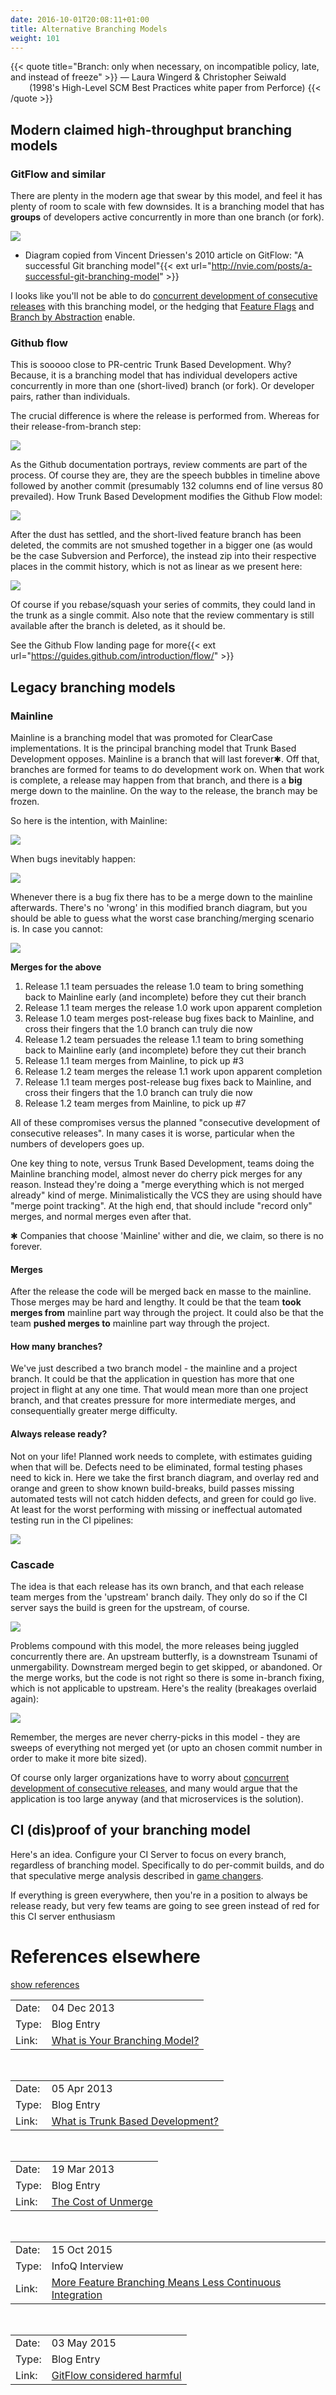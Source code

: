 ```yaml
---
date: 2016-10-01T20:08:11+01:00
title: Alternative Branching Models
weight: 101
---
```


{{< quote title="Branch: only when necessary, on incompatible policy, late, and instead of freeze" >}}
<span>&mdash; Laura Wingerd & Christopher Seiwald</span><br>
<span style="margin-left: 30px">(1998's High-Level SCM Best Practices white paper from Perforce)</span>
{{< /quote >}}

## Modern claimed high-throughput branching models

### GitFlow and similar

There are plenty in the modern age that swear by this model, and feel it has plenty of room to scale with few
downsides. It is a branching model that has **groups** of developers active concurrently in more than one branch (or fork).

![](/images/gitflow.png)

- Diagram copied from Vincent Driessen's 2010 article on GitFlow: "A successful Git branching model"{{< ext url="http://nvie.com/posts/a-successful-git-branching-model" >}}

I looks like you'll not be able to do [concurrent development of consecutive releases](/concurrent-development-of-consecutive-releases/)
with this branching model, or the hedging that [Feature Flags](/feature-flags/) and [Branch by Abstraction](/branch-by-abstraction/)
enable.

### Github flow

This is sooooo close to PR-centric Trunk Based Development. Why? Because, it is a branching model that has individual
developers active concurrently in more than one (short-lived) branch (or fork). Or developer pairs, rather than
individuals.

The crucial difference is where the release is performed from. Whereas for their release-from-branch step:

![](/images/githubflow1.png)

As the Github documentation portrays, review comments are part of the process. Of course they are, they are the speech
bubbles in timeline above followed by another commit (presumably 132 columns end of line versus 80 prevailed). How
Trunk Based Development modifies the Github Flow model:

![](/images/trunk_pr.png)

After the dust has settled, and the short-lived feature branch has been deleted, the commits are not smushed together
in a bigger one (as would be the case Subversion and Perforce), the instead zip into their respective places in the
commit history, which is not as linear as we present here:

![](/images/githubflow3.png)

Of course if you rebase/squash your series of commits, they could land in the trunk as a single commit.  Also note that
the review commentary is still available after the branch is deleted, as it should be.  

See the Github Flow landing page for more{{< ext url="https://guides.github.com/introduction/flow/" >}}

## Legacy branching models

### Mainline

Mainline is a branching model that was promoted for ClearCase implementations. It is the principal branching
model that Trunk Based Development opposes. Mainline is a branch that will last forever&#10033;. Off that, branches are formed
for teams to do development work on. When that work is complete, a release may happen from that branch, and there is a
**big** merge down to the mainline. On the way to the release, the branch may be frozen.

So here is the intention, with Mainline:

![](/images/mainline1.png)

When bugs inevitably happen:

![](/images/mainline2.png)

Whenever there is a bug fix there has to be a merge down to the mainline afterwards. There's no 'wrong' in this modified
branch diagram, but you should be able to guess what the worst case branching/merging scenario is. In case you cannot:

![](/images/mainline3.png)

**Merges for the above**

1. Release 1.1 team persuades the release 1.0 team to bring something back to Mainline early (and incomplete) before they cut their branch
1. Release 1.1 team merges the release 1.0 work upon apparent completion
1. Release 1.0 team merges post-release bug fixes back to Mainline, and cross their fingers that the 1.0 branch can truly die now
1. Release 1.2 team persuades the release 1.1 team to bring something back to Mainline early (and incomplete) before they cut their branch
1. Release 1.1 team merges from Mainline, to pick up #3
1. Release 1.2 team merges the release 1.1 work upon apparent completion
1. Release 1.1 team merges post-release bug fixes back to Mainline, and cross their fingers that the 1.0 branch can truly die now
1. Release 1.2 team merges from Mainline, to pick up #7

All of these compromises versus the planned "consecutive development of consecutive releases". In many cases it is worse,
particular when the numbers of developers goes up.

One key thing to note, versus Trunk Based Development, teams doing the Mainline branching model, almost never do cherry
pick merges for any reason. Instead they're doing a "merge everything which is not merged already" kind of merge.
Minimalistically the VCS they are using should have "merge point tracking". At the high end, that should include
"record only" merges, and normal merges even after that.

&#10033; Companies that choose 'Mainline' wither and die, we claim, so there is no forever.

#### Merges

After the release the code will be merged back en masse to the mainline. Those
merges may be hard and lengthy. It could be that the team **took merges from** mainline part way through the project. It
could also be that the team **pushed merges to** mainline part way through the project.

#### How many branches?

We've just described a two branch model - the mainline and a project branch. It could be that the application in
question has more that one project in flight at any one time. That would mean more than one project branch, and that
creates pressure for more intermediate merges, and consequentially greater merge difficulty.

#### Always release ready?

Not on your life! Planned work needs to complete, with estimates guiding when that will be. Defects need to be
eliminated, formal testing phases need to kick in. Here we take the first branch diagram, and overlay red and orange
and green to show known build-breaks, build passes missing automated tests will not catch hidden defects,
and green for could go live. At least for the worst performing with missing or ineffectual automated
testing run in the CI pipelines:

![](/images/mainline4.png)

### Cascade

The idea is that each release has its own branch, and that each release team merges from the 'upstream' branch daily.
They only do so if the CI server says the build is green for the upstream, of course.

![](/images/cascade1.png)

Problems compound with this model, the more releases being juggled concurrently there are. An upstream butterfly, is
a downstream Tsunami of unmergability. Downstream merged begin to get skipped, or abandoned. Or the merge works, but the
code is not right so there is some in-branch fixing, which is not applicable to upstream. Here's the reality (breakages
overlaid again):

![](/images/cascade2.png)

Remember, the merges are never cherry-picks in this model - they are sweeps of everything
not merged yet (or upto an chosen commit number in order to make it more bite sized).

Of course only larger organizations have to worry
about [concurrent development of consecutive releases](/concurrent-development-of-consecutive-releases/), and many
would argue that the application is too large anyway (and that microservices is the solution).

## CI (dis)proof of your branching model

Here's an idea. Configure your CI Server to focus on every branch, regardless of branching model. Specifically to do
per-commit builds, and do that speculative merge analysis described in [game changers](/game-changers/index.html#snap-ci-s-per-commit-speculative-mergeability-analysis-2013).

If everything is green everywhere, then you're in a position to always be release ready, but very few teams are going
to see green instead of red for this CI server enthusiasm

# References elsewhere

<a id="showHideRefs" href="javascript:toggleRefs();">show references</a>

<div>
    <table>
        <tr>
            <td>Date:</td>
            <td valign="top">04 Dec 2013</td>
        </tr>
        <tr>
            <td>Type:</td>
            <td valign="top">Blog Entry</td>
        </tr>
        <tr>
            <td>Link:</td>
            <td valign="top"><a href="http://paulhammant.com/2013/12/04/what_is_your_branching_model/">What is Your Branching Model?</a></td>
        </tr>
    </table>
    <br/>
    <table>
        <tr>
            <td>Date:</td>
            <td valign="top">05 Apr 2013</td>
        </tr>
        <tr>
            <td>Type:</td>
            <td valign="top">Blog Entry</td>
        </tr>
        <tr>
            <td>Link:</td>
            <td valign="top"><a href="http://paulhammant.com/2013/04/05/what-is-trunk-based-development/">What is Trunk Based Development?</a></td>
        </tr>
    </table>
    <br/>
    <table>
        <tr>
            <td>Date:</td>
            <td valign="top">19 Mar 2013</td>
        </tr>
        <tr>
            <td>Type:</td>
            <td valign="top">Blog Entry</td>
        </tr>
        <tr>
            <td>Link:</td>
            <td valign="top"><a href="http://paulhammant.com/2013/03/19/cost-of-unmerge/">The Cost of Unmerge</a></td>
        </tr>
    </table>
    <br/>
    <table>
        <tr>
            <td>Date:</td>
            <td valign="top">15 Oct 2015</td>
        </tr>
        <tr>
            <td>Type:</td>
            <td valign="top">InfoQ Interview</td>
        </tr>
        <tr>
            <td>Link:</td>
            <td valign="top"><a href="https://www.infoq.com/news/2015/10/branching-continuous-integration">More Feature Branching Means Less Continuous Integration</a></td>
        </tr>
    </table>
    <br/>
    <table>
        <tr>
            <td>Date:</td>
            <td valign="top">03 May 2015</td>
        </tr>
        <tr>
            <td>Type:</td>
            <td valign="top">Blog Entry</td>
        </tr>
        <tr>
            <td>Link:</td>
            <td valign="top"><a href="http://endoflineblog.com/gitflow-considered-harmful">GitFlow considered harmful</a></td>
        </tr>
    </table>
</div>
